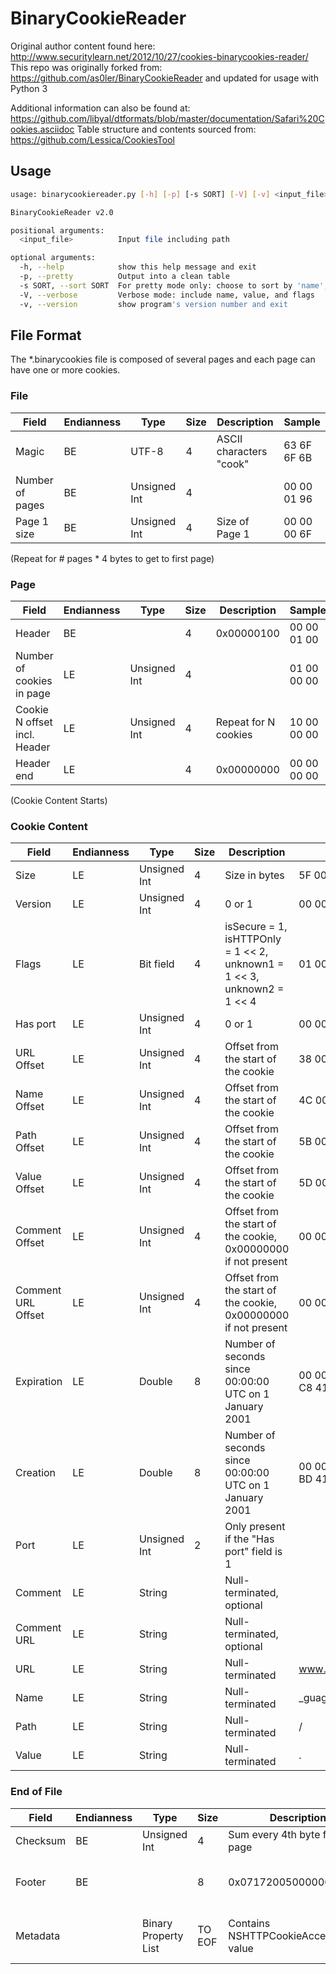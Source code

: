 # BinaryCookieReader

Original author content found here: http://www.securitylearn.net/2012/10/27/cookies-binarycookies-reader/
This repo was originally forked from: https://github.com/as0ler/BinaryCookieReader and updated for usage with Python 3

Additional information can also be found at: https://github.com/libyal/dtformats/blob/master/documentation/Safari%20Cookies.asciidoc
Table structure and contents sourced from: https://github.com/Lessica/CookiesTool

## Usage

```bash
usage: binarycookiereader.py [-h] [-p] [-s SORT] [-V] [-v] <input_file>

BinaryCookieReader v2.0

positional arguments:
  <input_file>          Input file including path

optional arguments:
  -h, --help            show this help message and exit
  -p, --pretty          Output into a clean table
  -s SORT, --sort SORT  For pretty mode only: choose to sort by 'name','value','domain','create','expiry','flags'
  -V, --verbose         Verbose mode: include name, value, and flags
  -v, --version         show program's version number and exit

```

## File Format

The *.binarycookies file is composed of several pages and each page can have one or more cookies.

### File

| Field           | Endianness | Type                 | Size        | Description                             | Sample        |
|-----------------|------------|----------------------|-------------|-----------------------------------------|---------------|
| Magic           | BE         | UTF-8                | 4           | ASCII characters "cook"                 |  63 6F 6F 6B  |
| Number of pages | BE         | Unsigned Int         | 4           |                                         |  00 00 01 96  |
| Page 1 size     | BE         | Unsigned Int         | 4           | Size of Page 1                          |  00 00 00 6F  |

(Repeat for # pages * 4 bytes to get to first page)

### Page

| Field                        | Endianness | Type         | Size          | Description          | Sample        |
|------------------------------|------------|--------------|---------------|----------------------|---------------|
| Header                       | BE         |              | 4             | 0x00000100           |  00 00 01 00  |
| Number of cookies in page    | LE         | Unsigned Int | 4             |                      |  01 00 00 00  |
| Cookie N offset incl. Header | LE         | Unsigned Int | 4             | Repeat for N cookies |  10 00 00 00  |
| Header end                   | LE         |              | 4             | 0x00000000           |  00 00 00 00  |

(Cookie Content Starts)

### Cookie Content

| Field              | Endianness | Type         | Size | Description                                                                  | Sample                    |
|--------------------|------------|--------------|------|------------------------------------------------------------------------------|---------------------------|
| Size               | LE         | Unsigned Int | 4    | Size in bytes                                                                |  5F 00 00 00              |
| Version            | LE         | Unsigned Int | 4    | 0 or 1                                                                       |  00 00 00 00              |
| Flags              | LE         | Bit field    | 4    | isSecure = 1, isHTTPOnly = 1 << 2, unknown1 = 1 << 3, unknown2 = 1 << 4      |  01 00 00 00              |
| Has port           | LE         | Unsigned Int | 4    | 0 or 1                                                                       |  00 00 00 00              |
| URL Offset         | LE         | Unsigned Int | 4    | Offset from the start of the cookie                                          |  38 00 00 00              |
| Name Offset        | LE         | Unsigned Int | 4    | Offset from the start of the cookie                                          |  4C 00 00 00              |
| Path Offset        | LE         | Unsigned Int | 4    | Offset from the start of the cookie                                          |  5B 00 00 00              |
| Value Offset       | LE         | Unsigned Int | 4    | Offset from the start of the cookie                                          |  5D 00 00 00              |
| Comment Offset     | LE         | Unsigned Int | 4    | Offset from the start of the cookie, 0x00000000 if not present               |  00 00 00 00              |
| Comment URL Offset | LE         | Unsigned Int | 4    | Offset from the start of the cookie, 0x00000000 if not present               |  00 00 00 00              |
| Expiration         | LE         | Double       | 8    | Number of seconds since 00:00:00 UTC on 1 January 2001                       |  00 00 00 AD 5A 07 C8 41  |
| Creation           | LE         | Double       | 8    | Number of seconds since 00:00:00 UTC on 1 January 2001                       |  00 00 00 5A B2 42 BD 41  |
| Port               | LE         | Unsigned Int | 2    | Only present if the "Has port" field is 1                                    |                           |
| Comment            | LE         | String       |      | Null-terminated, optional                                                    |                           |
| Comment URL        | LE         | String       |      | Null-terminated, optional                                                    |                           |
| URL                | LE         | String       |      | Null-terminated                                                              |  www.knowwhere.com        |
| Name               | LE         | String       |      | Null-terminated                                                              |  _guages_unique.          |
| Path               | LE         | String       |      | Null-terminated                                                              |  /                        |
| Value              | LE         | String       |      | Null-terminated                                                              |  .                        |

### End of File

| Field           | Endianness | Type                 | Size        | Description                             | Sample                    |
|-----------------|------------|----------------------|-------------|-----------------------------------------|---------------------------|
| Checksum        | BE         | Unsigned Int         | 4           | Sum every 4th byte for each page        |  00 00 2F F2              |
| Footer          | BE         |                      | 8           | 0x07172005000000(45\|4b)                |  07 17 20 05 00 00 00 45  |
| Metadata        |            | Binary Property List | TO EOF      | Contains NSHTTPCookieAcceptPolicy value |  62 70 6C 69 73 74 30 30  |
